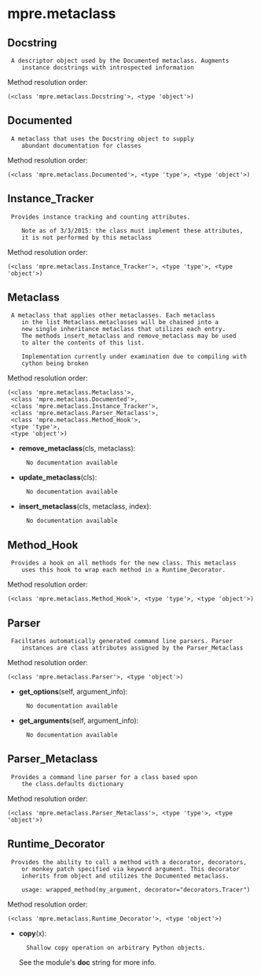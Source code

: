 mpre.metaclass
==============



Docstring
--------------

	 A descriptor object used by the Documented metaclass. Augments
        instance docstrings with introspected information


Method resolution order: 

	(<class 'mpre.metaclass.Docstring'>, <type 'object'>)

Documented
--------------

	 A metaclass that uses the Docstring object to supply
        abundant documentation for classes


Method resolution order: 

	(<class 'mpre.metaclass.Documented'>, <type 'type'>, <type 'object'>)

Instance_Tracker
--------------

	 Provides instance tracking and counting attributes.
    
        Note as of 3/3/2015: the class must implement these attributes,
        it is not performed by this metaclass


Method resolution order: 

	(<class 'mpre.metaclass.Instance_Tracker'>, <type 'type'>, <type 'object'>)

Metaclass
--------------

	 A metaclass that applies other metaclasses. Each metaclass
        in the list Metaclass.metaclasses will be chained into a 
        new single inheritance metaclass that utilizes each entry. 
        The methods insert_metaclass and remove_metaclass may be used
        to alter the contents of this list.
        
        Implementation currently under examination due to compiling with
        cython being broken


Method resolution order: 

	(<class 'mpre.metaclass.Metaclass'>,
	 <class 'mpre.metaclass.Documented'>,
	 <class 'mpre.metaclass.Instance_Tracker'>,
	 <class 'mpre.metaclass.Parser_Metaclass'>,
	 <class 'mpre.metaclass.Method_Hook'>,
	 <type 'type'>,
	 <type 'object'>)

- **remove_metaclass**(cls, metaclass):

		No documentation available


- **update_metaclass**(cls):

		No documentation available


- **insert_metaclass**(cls, metaclass, index):

		No documentation available


Method_Hook
--------------

	 Provides a hook on all methods for the new class. This metaclass
        uses this hook to wrap each method in a Runtime_Decorator.


Method resolution order: 

	(<class 'mpre.metaclass.Method_Hook'>, <type 'type'>, <type 'object'>)

Parser
--------------

	 Faciltates automatically generated command line parsers. Parser
        instances are class attributes assigned by the Parser_Metaclass


Method resolution order: 

	(<class 'mpre.metaclass.Parser'>, <type 'object'>)

- **get_options**(self, argument_info):

		No documentation available


- **get_arguments**(self, argument_info):

		No documentation available


Parser_Metaclass
--------------

	 Provides a command line parser for a class based upon 
        the class.defaults dictionary


Method resolution order: 

	(<class 'mpre.metaclass.Parser_Metaclass'>, <type 'type'>, <type 'object'>)

Runtime_Decorator
--------------

	 Provides the ability to call a method with a decorator, decorators,
        or monkey patch specified via keyword argument. This decorator
        inherits from object and utilizes the Documented metaclass.

        usage: wrapped_method(my_argument, decorator="decorators.Tracer")


Method resolution order: 

	(<class 'mpre.metaclass.Runtime_Decorator'>, <type 'object'>)

- **copy**(x):

		Shallow copy operation on arbitrary Python objects.

    See the module's __doc__ string for more info.
    
